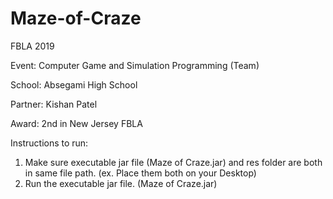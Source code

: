 # Maze-of-Craze

FBLA 2019

Event: Computer Game and Simulation Programming (Team)

School: Absegami High School 

Partner: Kishan Patel 

Award: 2nd in New Jersey FBLA 

Instructions to run:
1. Make sure executable jar file (Maze of Craze.jar) and res folder are both in same file path. (ex. Place them both on your Desktop)
2. Run the executable jar file. (Maze of Craze.jar)
